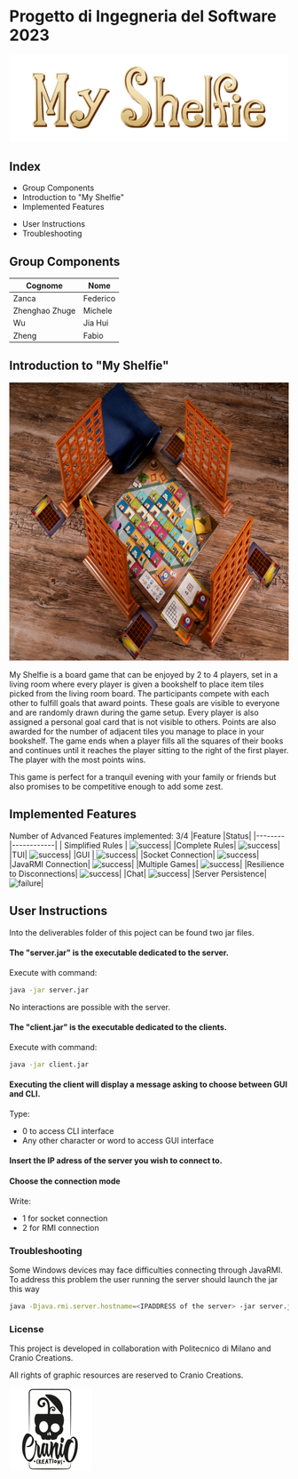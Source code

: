 # Progetto di Ingegneria del Software 2023



<img src="src/main/resources/images/Publisher_material/Title.png" alt="Alt Text">

## Index
- Group Components
- Introduction to "My Shelfie"
- Implemented Features
<!--- Tests-->
- User Instructions
- Troubleshooting


## Group Components

| Cognome | Nome
| ------ | ------
| Zanca | Federico
| Zhenghao Zhuge|  Michele
| Wu |Jia Hui
| Zheng |Fabio


## Introduction to "My Shelfie"


<img src="src/main/resources/images/Publisher_material/Display_2.jpg" alt="Alt Text" width="900" height="500">



My Shelfie is a board game that can be enjoyed by 2 to 4 players, set in a living room where every player is given a bookshelf to place item tiles picked from the living room board.
The participants compete with each other to fulfill goals that award points. These goals are visible to everyone and are randomly drawn during the game setup. Every player is also assigned a personal goal card that is not visible to others. Points are also awarded for the number of adjacent tiles you manage to place in your bookshelf.
The game ends when a player fills all the squares of their books and continues until it reaches the player sitting to the right of the first player.
The player with the most points wins.

This game is perfect for a tranquil evening with your family or friends but also promises to be competitive enough to add some zest.


## Implemented Features
Number of Advanced Features implemented: 3/4
|Feature |Status|
|--------|------------|
| Simplified Rules |  ![success](https://via.placeholder.com/15/00ff00/000000?text=+)|
|Complete Rules|  ![success](https://via.placeholder.com/15/00ff00/000000?text=+)|
|TUI|  ![success](https://via.placeholder.com/15/00ff00/000000?text=+)|
|GUI |  ![success](https://via.placeholder.com/15/00ff00/000000?text=+)|
|Socket Connection|  ![success](https://via.placeholder.com/15/00ff00/000000?text=+)|
|JavaRMI Connection|  ![success](https://via.placeholder.com/15/00ff00/000000?text=+)|
|Multiple Games|   ![success](https://via.placeholder.com/15/00ff00/000000?text=+)|
|Resilience to Disconnections|   ![success](https://via.placeholder.com/15/00ff00/000000?text=+)|
|Chat|   ![success](https://via.placeholder.com/15/00ff00/000000?text=+)|
|Server Persistence|   ![failure](https://via.placeholder.com/15/ff0000/000000?text=+)|

<!--
## Tests

<img src="src/main/resources/images/TestControllerImage.png" alt="Alt Text" style="width:800px; height:150px;">
<img src="src/main/resources/images/TestModelImage.png" alt="Alt Text" style="width:800px; height:450px;">

-->

## User Instructions

Into the deliverables folder of this poject can be found two jar files.

#### The "server.jar" is the executable dedicated to the server.

Execute with command:
```sh
java -jar server.jar
```
No interactions are possible with the server.

#### The "client.jar" is the executable dedicated to the clients.

Execute with command:
```sh
java -jar client.jar
```

#### Executing the client will display a message asking to choose between GUI and CLI.

Type:
- 0 to access CLI interface
- Any other character or word to access GUI interface


#### Insert the IP adress of the server you wish to connect to.

#### Choose the connection mode 

Write:
- 1 for socket connection
- 2 for RMI connection

### Troubleshooting
Some Windows devices may face difficulties connecting through JavaRMI.
To address this problem the user running the server should launch the jar this way
```sh
java -Djava.rmi.server.hostname=<IPADDRESS of the server> -jar server.jar
```
### License

This project is developed in collaboration with Politecnico di Milano and Cranio Creations.

All rights of graphic resources are reserved to Cranio Creations.

<img src="src/main/resources/images/Publisher_material/Publisher.png" alt="Alt Text">
